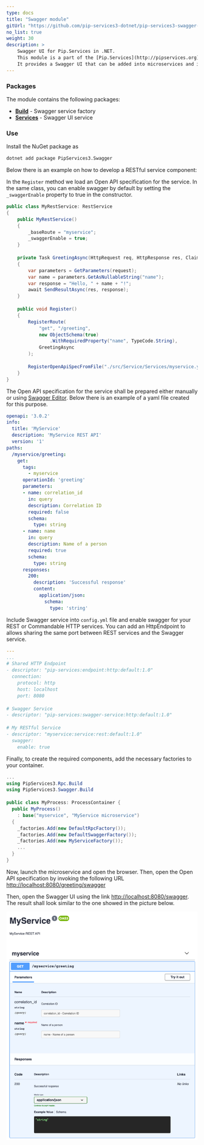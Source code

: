 ```yaml
---
type: docs
title: "Swagger module"
gitUrl: "https://github.com/pip-services3-dotnet/pip-services3-swagger-dotnet"
no_list: true
weight: 30
description: > 
    Swagger UI for Pip.Services in .NET.
    This module is a part of the [Pip.Services](http://pipservices.org) polyglot microservices toolkit.
    It provides a Swagger UI that can be added into microservices and is seamlessly integrated with existing REST and Commandable HTTP services.
---
```



### Packages

The module contains the following packages:

- [**Build**](build) - Swagger service factory
- [**Services**](services) - Swagger UI service

### Use

Install the NuGet package as
```bash
dotnet add package PipServices3.Swagger
```

Below there is an example on how to develop a RESTful service component:
   
In the `Register` method we load an Open API specification for the service.
In the same class, you can enable swagger by default by setting the `_swaggerEnable` property to true in the constructor.
   
```csharp
public class MyRestService: RestService 
{
    public MyRestService() 
    {
        _baseRoute = "myservice";
        _swaggerEnable = true;
    }

    private Task GreetingAsync(HttpRequest req, HttpResponse res, ClaimsPrincipal user, RouteData rd) 
    {
        var parameters = GetParameters(request);
        var name = parameters.GetAsNullableString("name");
        var response = "Hello, " + name + "!";
        await SendResultAsync(res, response);
    }
        
    public void Register()
    {
        RegisterRoute(
            "get", "/greeting", 
            new ObjectSchema(true)
                .WithRequiredProperty("name", TypeCode.String),
            GreetingAsync
        );
        
        RegisterOpenApiSpecFromFile("./src/Service/Services/myservice.yml");
    }
}
```

The Open API specification for the service shall be prepared either manually
or using [Swagger Editor](https://editor.swagger.io/). Below there is an example of a yaml file created for this purpose.


```yaml
openapi: '3.0.2'
info:
  title: 'MyService'
  description: 'MyService REST API'
  version: '1'
paths:
  /myservice/greeting:
    get:
      tags:
        - myservice
      operationId: 'greeting'
      parameters:
      - name: correlation_id
        in: query
        description: Correlation ID
        required: false
        schema:
          type: string
      - name: name
        in: query
        description: Name of a person
        required: true
        schema:
          type: string
      responses:
        200:
          description: 'Successful response'
          content:
            application/json:
              schema:
                type: 'string'
```

Include Swagger service into `config.yml` file and enable swagger for your REST or Commandable HTTP services.
You can add an HttpEndpoint to allows sharing the same port between REST services and the Swagger service.

```yaml
---
...
# Shared HTTP Endpoint
- descriptor: "pip-services:endpoint:http:default:1.0"
  connection:
    protocol: http
    host: localhost
    port: 8080

# Swagger Service
- descriptor: "pip-services:swagger-service:http:default:1.0"

# My RESTful Service
- descriptor: "myservice:service:rest:default:1.0"
  swagger:
    enable: true
```

Finally, to create the required components, add the necessary factories to your container.

```csharp
...
using PipServices3.Rpc.Build
using PipServices3.Swagger.Build

public class MyProcess: ProcessContainer {
  public MyProcess()
    : base("myservice", "MyService microservice") 
  {    
    _factories.Add(new DefaultRpcFactory());
    _factories.Add(new DefaultSwaggerFactory());
    _factories.Add(new MyServiceFactory());
    ...
  }
}
```

Now, launch the microservice and open the browser. Then, open the Open API specification by invoking the following URL 
[http://localhost:8080/greeting/swagger](http://localhost:8080/greeting/swagger)

Then, open the Swagger UI using the link [http://localhost:8080/swagger](http://localhost:8080/swagger).
The result shall look similar to the one showed in the picture below.

<img src="swagger-ui.png"/>
